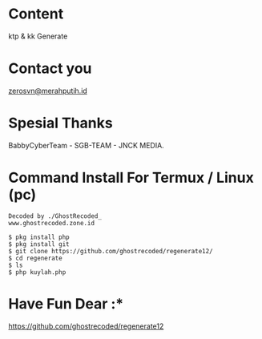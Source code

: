# Content
ktp & kk Generate
# Contact you
zerosvn@merahputih.id
# Spesial Thanks
BabbyCyberTeam - SGB-TEAM - JNCK MEDIA.
# Command Install For Termux / Linux (pc)
```
Decoded by ./GhostRecoded_
www.ghostrecoded.zone.id

$ pkg install php
$ pkg install git
$ git clone https://github.com/ghostrecoded/regenerate12/
$ cd regenerate
$ ls
$ php kuylah.php
```
# Have Fun Dear :*

https://github.com/ghostrecoded/regenerate12
